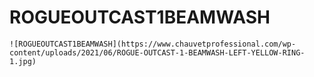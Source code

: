 # ROGUEOUTCAST1BEAMWASH

	![ROGUEOUTCAST1BEAMWASH](https://www.chauvetprofessional.com/wp-content/uploads/2021/06/ROGUE-OUTCAST-1-BEAMWASH-LEFT-YELLOW-RING-1.jpg)
